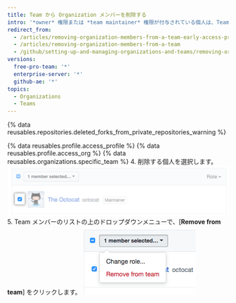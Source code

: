 ```yaml
---
title: Team から Organization メンバーを削除する
intro: '*owner* 権限または *team maintainer* 権限が付与されている個人は、Team メンバーを Team から削除することができます。 これは、個人が Team から付与されるリポジトリへのアクセスを必要としなくなった場合や、個人が Team のプロジェクトでフォーカスされなくなった場合に必要となる可能性があります。'
redirect_from:
  - /articles/removing-organization-members-from-a-team-early-access-program/
  - /articles/removing-organization-members-from-a-team
  - /github/setting-up-and-managing-organizations-and-teams/removing-organization-members-from-a-team
versions:
  free-pro-team: '*'
  enterprise-server: '*'
  github-ae: '*'
topics:
  - Organizations
  - Teams
---
```


{% data reusables.repositories.deleted_forks_from_private_repositories_warning %}

{% data reusables.profile.access_profile %}
{% data reusables.profile.access_org %}
{% data reusables.organizations.specific_team %}
4. 削除する個人を選択します。 ![Organization メンバーの横のチェックボックス](/assets/images/help/teams/team-member-check-box.png)
5. Team メンバーのリストの上のドロップダウンメニューで、[**Remove from team**] をクリックします。 ![ロールを変更するオプションのあるドロップダウンメニュー](/assets/images/help/teams/bulk-edit-drop-down.png)
